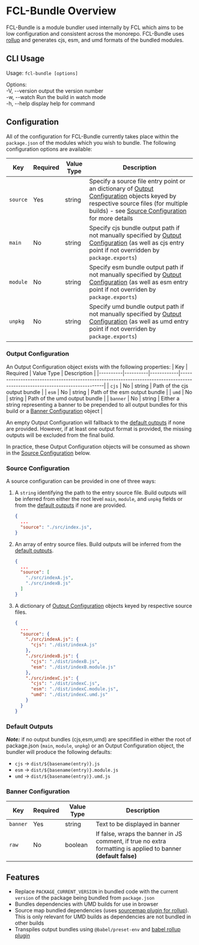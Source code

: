 # FCL-Bundle Overview
FCL-Bundle is a module bundler used internally by FCL which aims to be low configuration and consistent across the monorepo.  FCL-Bundle uses [rollup](https://rollupjs.org/) and generates cjs, esm, and umd formats of the bundled modules.

## CLI Usage

Usage: `fcl-bundle [options]` 

Options:  
  -V, --version  output the version number  
  -w, --watch    Run the build in watch mode  
  -h, --help     display help for command  

## Configuration
All of the configuration for FCL-Bundle currently takes place within the `package.json` of the modules which you wish to bundle.  The following configuration options are available:

| Key    | Required | Value Type | Description                                                                                                                                                                                                                                                                                                                                                                                 |
|----------|----------|------------|---------------------------------------------------------------------------------------------------------------------------------------------------------------------------------------------------------------------------------------------------------------------------------------------------------------------------------------------------------------------------------------------|
| `source` | Yes      | string     | Specify a source file entry point or an dictionary of [Output Configuration](#output-configuration) objects keyed by respective source files (for multiple builds) - see [Source Configuration](#source-configuration) for more details |
| `main`   | No       | string     | Specify cjs bundle output path if not manually specified by [Output Configuration](#output-configuration) (as well as cjs entry point if not overridden by `package.exports`)                                                                                                                                     |
| `module` | No       | string     | Specify esm bundle output path if not manually specified by [Output Configuration](#output-configuration) (as well as esm entry point if not overriden by `package.exports`)                                                                                                                                      |
| `unpkg`  | No       | string     | Specify umd bundle output path if not manually specified by [Output Configuration](#output-configuration) (as well as umd entry point if not overriden by `package.exports`)                                                                                                                                      |


### Output Configuration

An Output Configuration object exists with the following properties:
| Key    | Required | Value Type | Description                                                                                                                |
|----------|----------|------------|----------------------------------------------------------------------------------------------------------------------------|
| `cjs`    | No       | string     | Path of the cjs output bundle                                                                                              |
| `esm`    | No       | string     | Path of the esm output bundle                                                                                              |
| `umd`    | No       | string     | Path of the umd output bundle                                                                                              |
| `banner` | No       | string     | Either a string representing a banner to be prepended to all output bundles for this build or a [Banner Configuration](#banner-configuration) object |

An empty Output Configuration will fallback to the [default outputs](#default-outputs) if none are provided.  However, if at least one output format is provided, the missing outputs will be excluded from the final build.

In practice, these Output Configuration objects will be consumed as shown in the [Source Configuration](#source-configuration) below.

### Source Configuration

A source configuration can be provided in one of three ways:
1. A `string` identifying the path to the entry source file.  Build outputs will be inferred from either the root level `main`, `module`, and `unpkg` fields or from the [default outputs](#default-outputs) if none are provided.
    ```json
    {
      ...
      "source": "./src/index.js",
    }
    ```
2. An array of entry source files.  Build outputs will be inferred from the [default outputs](#default-outputs).
    ```json
    {
      ...
      "source": [
        "./src/indexA.js",
        "./src/indexB.js"
      ]
    }
    ```

3. A dictionary of [Output Configuration](#output-configuration) objects keyed by respective source files.
    ```json
    {
      ...
      "source": {
        "./src/indexA.js": {
          "cjs": "./dist/indexA.js"
        },
        "./src/indexB.js": {
          "cjs": "./dist/indexB.js",
          "esm": "./dist/indexB.module.js"
        },
        "./src/indexC.js": {
          "cjs": "./dist/indexC.js",
          "esm": "./dist/indexC.module.js",
          "umd": "./dist/indexC.umd.js"
        }
      }
    }
    ```
    
### Default Outputs
***Note:*** if no output bundles (cjs,esm,umd) are specifified in either the root of package.json (`main`, `module`, `unpkg`) or an Output Configuration object, the bundler will produce the following defaults:
 - `cjs` -> `dist/${basename(entry)}.js`
 - `esm` -> `dist/${basename(entry)}.module.js`
 - `umd` -> `dist/${basename(entry)}.umd.js`

### Banner Configuration

| Key    | Required | Value Type | Description                                                                                                    |
|----------|----------|------------|----------------------------------------------------------------------------------------------------------------|
| `banner` | Yes      | string     | Text to be displayed in banner                                                                                 |
| `raw`    | No       | boolean    | If false, wraps the banner in JS comment, if true no extra formatting is applied to banner **(default false)** |

## Features
 - Replace `PACKAGE_CURRENT_VERSION` in bundled code with the current `version` of the package being bundled from `package.json`
 - Bundles dependencies with UMD builds for use in browser
 - Source map bundled dependencies (uses [sourcemap plugin for rollup](https://www.npmjs.com/package/rollup-plugin-sourcemaps)).  This is only relevant for UMD builds as dependencies are not bundled in other builds
 - Transpiles output bundles using `@babel/preset-env` and [babel rollup plugin](https://www.npmjs.com/package/@rollup/plugin-babel)